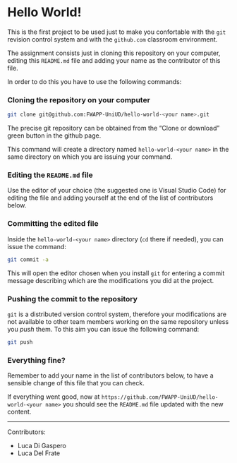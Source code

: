 # Hello World!

This is the first project to be used just to make you confortable with the `git` revision control system and with the `github.com` classroom environment.

The assignment consists just in cloning this repository on your computer, editing this `README.md` file and adding your name as the contributor of this file.

In order to do this you have to use the following commands:

### Cloning the repository on your computer

```bash
git clone git@github.com:FWAPP-UniUD/hello-world-<your name>.git
````

The precise git repository can be obtained from the “Clone or download” green button in the github page.

This command will create a directory named `hello-world-<your name>` in the same directory on which you are issuing your command.
    
### Editing the `README.md` file

Use the editor of your choice (the suggested one is Visual Studio Code) for editing the file and adding yourself at the end of the list of contributors below.

### Committing the edited file

Inside the `hello-world-<your name>` directory (`cd` there if needed), you can issue the command:

```bash
git commit -a
```

This will open the editor chosen when you install `git` for entering a commit message describing which are the modifications you did at the project.

### Pushing the commit to the repository

`git` is a distributed version control system, therefore your modifications are not available to other team members working on the same repository unless you *push* them. To this aim you can issue the following command:

```bash
git push
```

### Everything fine?

Remember to add your name in the list of contributors below, to have a sensible change of this file that you can check.

If everything went good, now at `https://github.com/FWAPP-UniUD/hello-world-<your name>` you should see the `README.md` file updated with the new content.
    
---

Contributors:
    
* Luca Di Gaspero
* Luca Del Frate